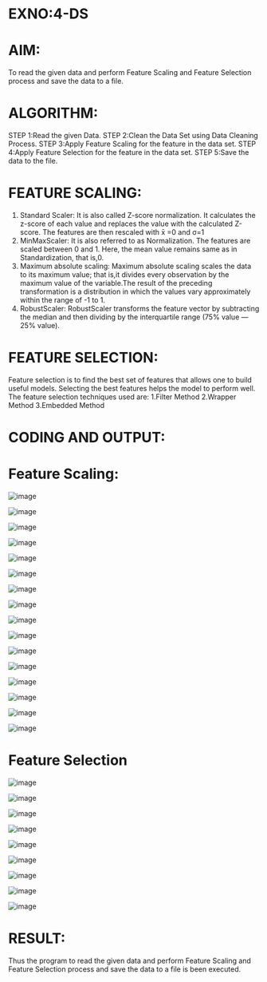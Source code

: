 # EXNO:4-DS
# AIM:
To read the given data and perform Feature Scaling and Feature Selection process and save the
data to a file.

# ALGORITHM:
STEP 1:Read the given Data.
STEP 2:Clean the Data Set using Data Cleaning Process.
STEP 3:Apply Feature Scaling for the feature in the data set.
STEP 4:Apply Feature Selection for the feature in the data set.
STEP 5:Save the data to the file.

# FEATURE SCALING:
1. Standard Scaler: It is also called Z-score normalization. It calculates the z-score of each value and replaces the value with the calculated Z-score. The features are then rescaled with x̄ =0 and σ=1
2. MinMaxScaler: It is also referred to as Normalization. The features are scaled between 0 and 1. Here, the mean value remains same as in Standardization, that is,0.
3. Maximum absolute scaling: Maximum absolute scaling scales the data to its maximum value; that is,it divides every observation by the maximum value of the variable.The result of the preceding transformation is a distribution in which the values vary approximately within the range of -1 to 1.
4. RobustScaler: RobustScaler transforms the feature vector by subtracting the median and then dividing by the interquartile range (75% value — 25% value).

# FEATURE SELECTION:
Feature selection is to find the best set of features that allows one to build useful models. Selecting the best features helps the model to perform well.
The feature selection techniques used are:
1.Filter Method
2.Wrapper Method
3.Embedded Method

# CODING AND OUTPUT:
# Feature Scaling:

![image](https://github.com/SriSaiPriyaSenthilvel/EXNO-4-DS/assets/119475702/7b0c7bc6-eb31-4c5c-a19c-47cad1df23b1)

![image](https://github.com/SriSaiPriyaSenthilvel/EXNO-4-DS/assets/119475702/c7cef4a4-ffb1-444b-bd92-c0c362e90e9c)

![image](https://github.com/SriSaiPriyaSenthilvel/EXNO-4-DS/assets/119475702/f9063d68-1650-4be3-8b13-cd6074b5b76e)

![image](https://github.com/SriSaiPriyaSenthilvel/EXNO-4-DS/assets/119475702/f4e671e3-95ed-47f3-9727-a9bf4401740b)

![image](https://github.com/SriSaiPriyaSenthilvel/EXNO-4-DS/assets/119475702/fc5895d1-7b9d-4901-a8de-0bebbe9cc017)

![image](https://github.com/SriSaiPriyaSenthilvel/EXNO-4-DS/assets/119475702/99067448-320c-48c4-a4ec-33fc0d30dccf)

![image](https://github.com/SriSaiPriyaSenthilvel/EXNO-4-DS/assets/119475702/0cb2d511-0617-4c79-aba9-09a65e4f0c25)

![image](https://github.com/SriSaiPriyaSenthilvel/EXNO-4-DS/assets/119475702/66cd1bff-33c8-4244-90ec-9e69f13b7ffb)

![image](https://github.com/SriSaiPriyaSenthilvel/EXNO-4-DS/assets/119475702/a3fc4bb0-fdad-48b0-8eea-9d043c6bcfb0)

![image](https://github.com/SriSaiPriyaSenthilvel/EXNO-4-DS/assets/119475702/8bbbd594-2432-46d4-b160-3931f09a266a)

![image](https://github.com/SriSaiPriyaSenthilvel/EXNO-4-DS/assets/119475702/c82c6bdd-32e2-411a-94e2-b99c1afca5e0)


![image](https://github.com/SriSaiPriyaSenthilvel/EXNO-4-DS/assets/119475702/64266374-8ef2-4e42-a6e3-42a9d4ec4dee)

![image](https://github.com/SriSaiPriyaSenthilvel/EXNO-4-DS/assets/119475702/83491504-8ca6-448b-8e94-0e6c64f69b61)

![image](https://github.com/SriSaiPriyaSenthilvel/EXNO-4-DS/assets/119475702/ca77cbb0-a602-41b7-91dc-364b43f56fcf)

![image](https://github.com/SriSaiPriyaSenthilvel/EXNO-4-DS/assets/119475702/d8d24eaf-fc38-45e5-beb3-d1eb51a32fcb)

![image](https://github.com/SriSaiPriyaSenthilvel/EXNO-4-DS/assets/119475702/0117a226-ebab-4815-a371-12d43431a271)

# Feature Selection

![image](https://github.com/SriSaiPriyaSenthilvel/EXNO-4-DS/assets/119475702/44fe5b9e-b6d8-4f4c-9827-bac7e61546b9)

![image](https://github.com/SriSaiPriyaSenthilvel/EXNO-4-DS/assets/119475702/95bb700a-7b3d-403d-a4a8-d4cc1ef3d442)

![image](https://github.com/SriSaiPriyaSenthilvel/EXNO-4-DS/assets/119475702/6ec0460d-c298-4236-a24d-41b7b9714060)

![image](https://github.com/SriSaiPriyaSenthilvel/EXNO-4-DS/assets/119475702/22436c88-4779-4bbd-aece-e4f922139f80)

![image](https://github.com/SriSaiPriyaSenthilvel/EXNO-4-DS/assets/119475702/f9fd9154-338b-4307-ac6d-a8accdfd0101)

![image](https://github.com/SriSaiPriyaSenthilvel/EXNO-4-DS/assets/119475702/443f6805-0694-43d9-9771-c11f9e457b8a)

![image](https://github.com/SriSaiPriyaSenthilvel/EXNO-4-DS/assets/119475702/ae785f6e-0098-47b7-891c-bebe87459307)

![image](https://github.com/SriSaiPriyaSenthilvel/EXNO-4-DS/assets/119475702/b1a987a5-17ac-4ce7-b1cf-b57b54141bd4)

![image](https://github.com/SriSaiPriyaSenthilvel/EXNO-4-DS/assets/119475702/044e8001-40ce-4b87-a531-4f7edeacb3cb)

# RESULT:

Thus the program to read the given data and perform Feature Scaling and Feature Selection process and save the data to a file is been executed.
